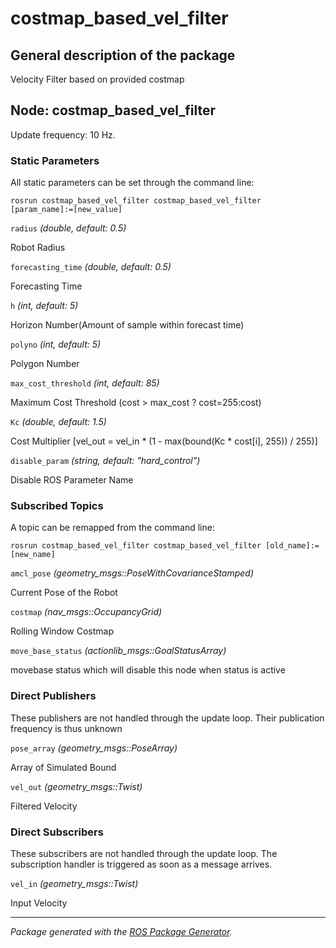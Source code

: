 # costmap_based_vel_filter

## General description of the package

<!--- protected region package description begin -->
Velocity Filter based on provided costmap
<!--- protected region package description end -->

<!--- todo How to handle the image generation -->
<!--- <img src="./model/costmap_based_vel_filter.png" width="300px" />-->

## Node: costmap_based_vel_filter

Update frequency: 10 Hz.

<!--- protected region costmap_based_vel_filter begin -->
<!--- protected region costmap_based_vel_filter end -->

### Static Parameters

All static parameters can be set through the command line:

```shell
rosrun costmap_based_vel_filter costmap_based_vel_filter [param_name]:=[new_value]
```

`radius` *(double, default: 0.5)*
<!--- protected region param radius begin -->
Robot Radius
<!--- protected region param radius end -->
`forecasting_time` *(double, default: 0.5)*
<!--- protected region param forecasting_time begin -->
Forecasting Time
<!--- protected region param forecasting_time end -->
`h` *(int, default: 5)*
<!--- protected region param h begin -->
Horizon Number(Amount of sample within forecast time)
<!--- protected region param h end -->
`polyno` *(int, default: 5)*
<!--- protected region param polyno begin -->
Polygon Number
<!--- protected region param polyno end -->
`max_cost_threshold` *(int, default: 85)*
<!--- protected region param max_cost_threshold begin -->
Maximum Cost Threshold (cost > max_cost ? cost=255:cost)
<!--- protected region param max_cost_threshold end -->
`Kc` *(double, default: 1.5)*
<!--- protected region param Kc begin -->
Cost Multiplier [vel_out = vel_in * (1 - max(bound(Kc * cost[i], 255)) / 255)]
<!--- protected region param Kc end -->
`disable_param` *(string, default: "hard_control")*
<!--- protected region param disable_param begin -->
Disable ROS Parameter Name
<!--- protected region param disable_param end -->

### Subscribed Topics

A topic can be remapped from the command line:

```shell
rosrun costmap_based_vel_filter costmap_based_vel_filter [old_name]:=[new_name]
```

`amcl_pose` *(geometry_msgs::PoseWithCovarianceStamped)*
<!--- protected region subscriber amcl_pose begin -->
Current Pose of the Robot
<!--- protected region subscriber amcl_pose end -->
`costmap` *(nav_msgs::OccupancyGrid)*
<!--- protected region subscriber costmap begin -->
Rolling Window Costmap
<!--- protected region subscriber costmap end -->
`move_base_status` *(actionlib_msgs::GoalStatusArray)*
<!--- protected region subscriber move_base_status begin -->
movebase status which will disable this node when status is active
<!--- protected region subscriber move_base_status end -->

### Direct Publishers

These publishers are not handled through the update loop.
Their publication frequency is thus unknown

`pose_array` *(geometry_msgs::PoseArray)*
<!--- protected region direct publisher pose_array begin -->
Array of Simulated Bound
<!--- protected region direct publisher pose_array end -->
`vel_out` *(geometry_msgs::Twist)*
<!--- protected region direct publisher vel_out begin -->
Filtered Velocity
<!--- protected region direct publisher vel_out end -->

### Direct Subscribers

These subscribers are not handled through the update loop.
The subscription handler is triggered as soon as a message arrives.

`vel_in` *(geometry_msgs::Twist)*
<!--- protected region direct subscriber vel_in begin -->
Input Velocity
<!--- protected region direct subscriber vel_in end -->

---

*Package generated with the [ROS Package Generator](https://github.com/tecnalia-advancedmanufacturing-robotics/ros_pkg_gen).*
